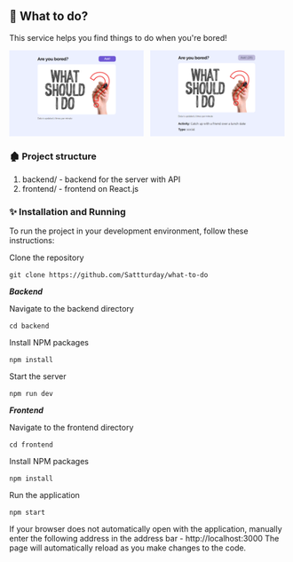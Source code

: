 ## 🧩 What to do?

This service helps you find things to do when you're bored!

<div>
  <img src="https://github.com/Sattturday/Sattturday/blob/main/what-start.png" alt="demo" width="48%" >
  &nbsp;
  <img src="https://github.com/Sattturday/Sattturday/blob/main/what-end.png" alt="demo" width="48%">
<div>
   
### 🏚️ Project structure

1. backend/ - backend for the server with API
2. frontend/ - frontend on React.js

### ✨ Installation and Running

To run the project in your development environment, follow these instructions:

Clone the repository

```
git clone https://github.com/Sattturday/what-to-do
```

**_Backend_**

Navigate to the backend directory

```
cd backend
```

Install NPM packages

```
npm install
```

Start the server

```
npm run dev
```

**_Frontend_**

Navigate to the frontend directory

```
cd frontend
```

Install NPM packages

```
npm install
```

Run the application

```
npm start
```

If your browser does not automatically open with the application, manually enter the following address in the address bar - http://localhost:3000
The page will automatically reload as you make changes to the code.

